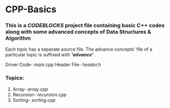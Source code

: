 # CPP-Basics
### This is a *CODEBLOCKS* project file containing basic C++ codes along with some advanced concepts of Data Structures & Algorithm

Each topic has a separate source file. The advance concepts' file of a particular topic is suffixed with ___'advance'___ .

Driver Code- _main.cpp_    Header File- _header.h_

### Topics:  
1. Array- _array.cpp_
2. Recursion- _recursion.cpp_
3. Sorting- _sorting.cpp_
